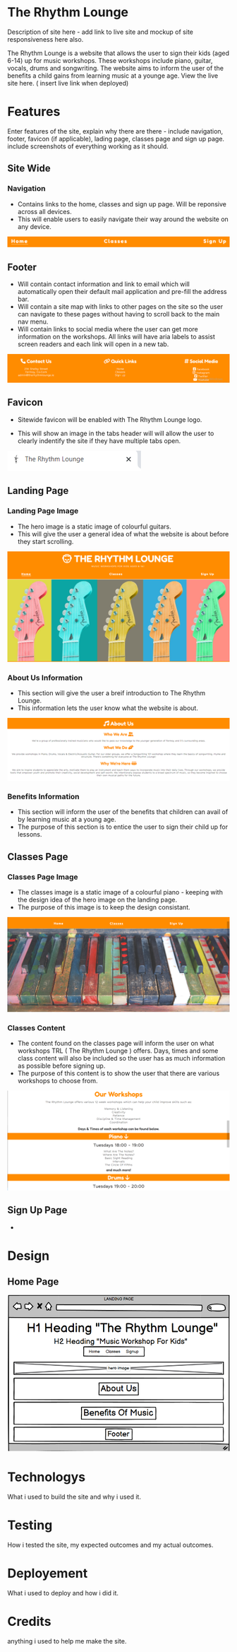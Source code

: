 # The Rhythm Lounge 

Description of site here - add link to live site and mockup of site responsiveness here also. 

The Rhythm Lounge is a website that allows the user to sign their kids (aged 6-14) up for music workshops. These workshops include piano, guitar, vocals, drums and songwriting. The website aims to inform the user of the benefits a child gains from learning music at a younge age. View the live site here. ( insert live link when deployed)

# Features 

Enter features of the site, explain why there are there - include navigation, footer, favicon (if applicable), lading page, classes page and sign up page. include screenshots of everything working as it should. 

## Site Wide 

### Navigation 
* Contains links to the home, classes and sign up page. Will be reponsive across all devices.
* This will enable users to easily navigate their way around the website on any device.


![nav](assets/images/readme-img/nav.png)

## Footer
* Will contain contact information and link to email which will automatically open their default mail application and pre-fill the address bar. 
* Will contain a site map with links to other pages on the site so the user can navigate to these pages without having to scroll back to the main nav menu. 
* Will contain links to social media where the user can get more information on the workshops. All links will have aria labels to assist screen readers and each link will open in a new tab. 

![footer](assets/images/readme-img/footer.png)

## Favicon 
* Sitewide favicon will be enabled with The Rhythm Lounge logo. 

* This will show an image in the tabs header will will allow the user to clearly indentify the site if they have multiple tabs open. 

![favicon-1](assets/images/readme-img/favicon.png)

## Landing Page
### Landing Page Image
* The hero image is a static image of colourful guitars.
* This will give the user a general idea of what the website is about before they start scrolling. 

![home-page](assets/images/readme-img/hero-image.png)

### About Us Information
* This section will give the user a breif introduction to The Rhythm Lounge. 
* This information lets the user know what the website is about. 

![about-us](assets/images/readme-img/about-us.png)

### Benefits Information
* This section will inform the user of the benefits that children can avail of by learning music at a young age. 
* The purpose of this section is to entice the user to sign their child up for lessons. 

## Classes Page 

### Classes Page Image 
* The classes image is a static image of a colourful piano - keeping with the design idea of the hero image on the landing page. 
* The purpose of this image is to keep the design consistant. 

![classes-image](assets/images/readme-img/classes-img.png)

### Classes Content
* The content found on the classes page will inform the user on what workshops TRL ( The Rhythm Lounge ) offers. Days, times and some class content will also be included so the user has as much information as possible before signing up. 
* The purpose of this content is to show the user that there are various workshops to choose from. 

![classes-content](assets/images/readme-img/classes.png)

## Sign Up Page 
*


# Design

## Home Page

![Home page wireframe](assets/images/readme-img/homepagewf.png)

# Technologys 

What i used to build the site and why i used it. 

# Testing 

How i tested the site, my expected outcomes and my actual outcomes. 

# Deployement 

What i used to deploy and how i did it. 

# Credits 

anything i used to help me make the site. 

#
